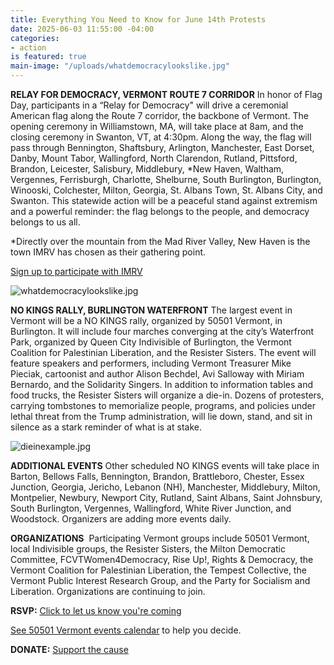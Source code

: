 ```yaml
---
title: Everything You Need to Know for June 14th Protests
date: 2025-06-03 11:55:00 -04:00
categories:
- action
is featured: true
main-image: "/uploads/whatdemocracylookslike.jpg"
---
```


**RELAY FOR DEMOCRACY, VERMONT ROUTE 7 CORRIDOR**
In honor of Flag Day, participants in a “Relay for Democracy" will drive a ceremonial American flag along the Route 7 corridor, the backbone of Vermont. The opening ceremony in Williamstown, MA, will take place at 8am, and the closing ceremony in Swanton, VT, at 4:30pm. Along the way, the flag will pass through Bennington, Shaftsbury, Arlington, Manchester, East Dorset, Danby, Mount Tabor, Wallingford, North Clarendon, Rutland, Pittsford, Brandon, Leicester, Salisbury, Middlebury, *New Haven, Waltham, Vergennes, Ferrisburgh, Charlotte, Shelburne, South Burlington, Burlington, Winooski, Colchester, Milton, Georgia, St. Albans Town, St. Albans City, and Swanton. This statewide action will be a peaceful stand against extremism and a powerful reminder: the flag belongs to the people, and democracy belongs to us all. 

*Directly over the mountain from the Mad River Valley, New Haven is the town IMRV has chosen as their gathering point. 

[Sign up to participate with IMRV](https://www.mobilize.us/mobilize/event/797155/)

![whatdemocracylookslike.jpg](/uploads/whatdemocracylookslike.jpg)

**NO KINGS RALLY, BURLINGTON WATERFRONT**
The largest event in Vermont will be a NO KINGS rally, organized by 50501 Vermont, in Burlington. It will include four marches converging at the city’s Waterfront Park, organized by Queen City Indivisible of Burlington, the Vermont Coalition for Palestinian Liberation, and the Resister Sisters. The event will feature speakers and performers, including Vermont Treasurer Mike Pieciak, cartoonist and author Alison Bechdel, Avi Salloway with Miriam Bernardo, and the Solidarity Singers. In addition to information tables and food trucks, the Resister Sisters will organize a die-in. Dozens of protesters, carrying tombstones to memorialize people, programs, and policies under lethal threat from the Trump administration, will lie down, stand, and sit in silence as a stark reminder of what is at stake. 

![dieinexample.jpg](/uploads/dieinexample.jpg)

**ADDITIONAL EVENTS**
Other scheduled NO KINGS events will take place in Barton, Bellows Falls, Bennington, Brandon, Brattleboro, Chester, Essex Junction, Georgia, Jericho, Lebanon (NH), Manchester, Middlebury, Milton, Montpelier, Newbury, Newport City, Rutland, Saint Albans, Saint Johnsbury, South Burlington, Vergennes, Wallingford, White River Junction, and Woodstock. Organizers are adding more events daily. 

**ORGANIZATIONS** 
Participating Vermont groups include 50501 Vermont, local Indivisible groups, the Resister Sisters, the Milton Democratic Committee, FCVTWomen4Democracy, Rise Up!, Rights & Democracy, the Vermont Coalition for Palestinian Liberation, the Tempest Collective, the Vermont Public Interest Research Group, and the Party for Socialism and Liberation. Organizations are continuing to join.  

**RSVP:** [Click to let us know you're coming](https://mobilize.us) 

[See 50501 Vermont events calendar](https://50501vermont.com/events/) to help you decide.

**DONATE:** [Support the cause](https://secure.actblue.com/donate/vermontpolrev50501) 
